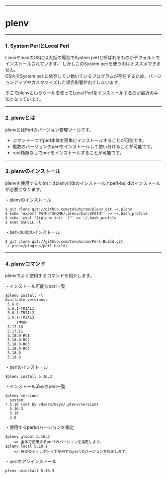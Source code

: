 
---
# plenv

---
### 1. System PerlとLocal Perl 
LinuxやmacのOSには大抵の場合でSystem perlと呼ばれるものがデフォルトでインストールされています。  しかしこのSystem perlを使うのはオススメできません。  
OS内でSystem perlに依存してい動いているプログラムが存在するため、バージョンアップやカスタマイズした場合影響が出てしまいます。  

そこでplenvというツールを使ってLocal Perlをインストールするのが最近の手法となっています。

---
### 2. plenvとは
plenvとはPerlのバージョン管理ツールです。  

- コマンド一つでperl本体を簡単にインストールすることが可能です。
- 複数のバージョンのperlをインストールして使い分けることが可能です。
- root権限なしでperlをインストールすることが可能です。

---	
### 3. plenvのインストール
plenvを使用するためにはplenv自体のインストールとperl-buildのインストールが必要になります。  
  
・plenvのインストール  

	$ git clone git://github.com/tokuhirom/plenv.git ~/.plenv
	$ echo 'export PATH="$HOME/.plenv/bin:$PATH"' >> ~/.bash_profile
	$ echo 'eval "$(plenv init -)"' >> ~/.bash_profile
	$ exec $SHELL -l
・perl-buildのインストール

	$ git clone git://github.com/tokuhirom/Perl-Build.git ~/.plenv/plugins/perl-build/

---
### 4. plenvコマンド
plenvでよく使用するコマンドを紹介します。

・インストール可能なperl一覧

	$plenv install -l
	Available versions:
	 5.6.0
 	 5.6.1-TRIAL1
 	 5.6.1-TRIAL2
 	 5.6.1-TRIAL3
    	 (中略)
 	 5.17.10
 	 5.17.11
 	 5.18.0-RC1
 	 5.18.0-RC2
 	 5.18.0-RC3
 	 5.18.0-RC4
 	 5.18.0
 	 5.19.0

・perlのインストール

	$plenv install 5.16.3
	
・インストール済みのperl一覧

	$plenv versions  
	  system                                   
	* 5.16 (set by /Users/msys/.plenv/version) 
  	  5.16.3                                   
  	  5.18                                     
  	  5.8                                      
	
・使用するperlのバージョンを指定

	$plenv global 5.16.3
		=> 全体で使用するperlのバージョンを指定します。
	$plenv local 5.18.1
		=> 特定のディレクトリで使用するperlのバージョンを指定します。
		
・perlのアンインストール

	plenv uninstall 5.16.3
	
